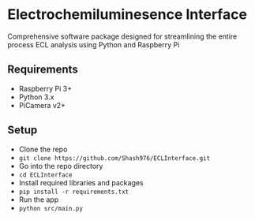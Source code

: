 # Electrochemiluminesence Interface

Comprehensive software package designed for streamlining the entire process ECL analysis using Python and Raspberry Pi

## Requirements

- Raspberry Pi 3+
- Python 3.x
- PiCamera v2+

## Setup

- Clone the repo
- `git clone https://github.com/Shash976/ECLInterface.git`
- Go into the repo directory
- `cd ECLInterface`
- Install required libraries and packages
- `pip install -r requirements.txt`
- Run the app
- `python src/main.py`


